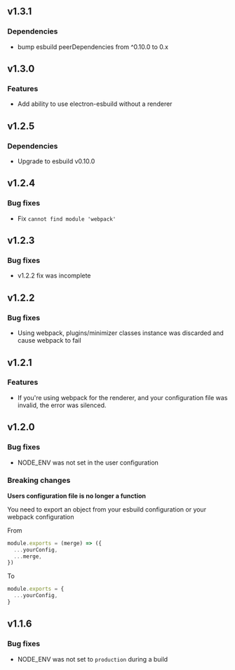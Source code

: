 ## v1.3.1

### Dependencies

- bump esbuild peerDependencies from ^0.10.0 to 0.x

## v1.3.0

### Features

- Add ability to use electron-esbuild without a renderer

## v1.2.5

### Dependencies

- Upgrade to esbuild v0.10.0

## v1.2.4

### Bug fixes

- Fix `cannot find module 'webpack'`

## v1.2.3

### Bug fixes

- v1.2.2 fix was incomplete

## v1.2.2

### Bug fixes

- Using webpack, plugins/minimizer classes instance was discarded and cause webpack to fail

## v1.2.1

### Features

- If you're using webpack for the renderer, and your configuration file was invalid, the error was silenced.

## v1.2.0

### Bug fixes

- NODE_ENV was not set in the user configuration

### Breaking changes

**Users configuration file is no longer a function**

You need to export an object from your esbuild configuration or your webpack configuration

From

```javascript
module.exports = (merge) => ({
  ...yourConfig,
  ...merge,
})
```

To

```javascript
module.exports = {
  ...yourConfig,
}
```

## v1.1.6

### Bug fixes

- NODE_ENV was not set to `production` during a build
